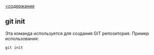[<содержание](./readme.md)
## git init

Эта команда используется для создания GIT репозитория. Пример использования:

`git init`
